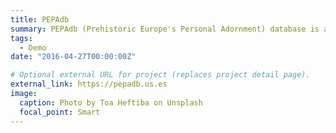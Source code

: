 ```yaml
---
title: PEPAdb
summary: PEPAdb (Prehistoric Europe's Personal Adornment) database is an open initiative to create a common data platform for sharing data and research outcomes on prehistoric personal adornment.
tags:
  - Demo
date: "2016-04-27T00:00:00Z"

# Optional external URL for project (replaces project detail page).
external_link: https://pepadb.us.es
image:
  caption: Photo by Toa Heftiba on Unsplash
  focal_point: Smart
---
```

